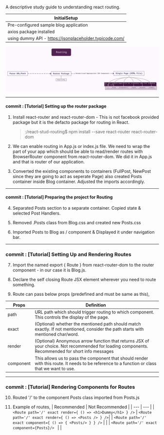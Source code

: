 A descriptive study guide to understanding react routing.

| **InitialSetup** |
| --- |
|Pre-configured sample blog application|
|axios package installed|
|using dummy API - https://jsonplaceholder.typicode.com/|

![Routing](Routing.svg)

---
#### commit : [Tutorial] Setting up the router package
1. Install react-router and react-router-dom - This is not facebook provided package but it is the defacto package for routing in React.
    >:/react-stud-routing$ npm install --save react-router react-router-dom

2. We can enable routing in App.js or index.js file. We need to wrap the part of your app which should be able to read/render routes with BrowserRouter component from react-router-dom. We did it in App.js and that is router of our application.

3. Converted the existing components to containers (FullPost, NewPost since they are going to act as seperate Page) also created Posts container inside Blog container. Adjusted the imports accordingly.
---
#### commit : [Tutorial] Preparing the project for Routing
4. Separated Posts section to a separate container. Copied state & selected Post Handlers.

5. Removed .Posts class from Blog.css and created new Posts.css

6. Imported Posts to Blog as / component & Displayed it under navigation bar.
---
### commit : [Tutorial] Setting Up and Rendering Routes
7. Import the named export { Route } from react-router-dom to the router component - in our case it is Blog.js.

8. Declare the self closing Route JSX element wherever you need to route something.

9. Route can pass below props (predefined and must be same as this),

  | Props | Definition |
  | --- | --- |
  | path | URL path which should trigger routing to which component. This controls the display of the page. |
  | exact | (Optional) whether the mentioned path should match exactly. If not mentioned, consider the path starts with mentioned char/word. |
  | render | (Optional) Anonymous arrow function that returns JSX of your choice. Not recommended for loading components. Recommended for short info messages|
  | component | This allows us to pass the component that should render with this route. It needs to be reference to a function or class that we want to use. |
---
### commit : [Tutorial] Rendering Components for Routes
10. Routed '/' to the component Posts class imported from Posts.js

11. Example of routes,
| Recommended | Not Recommended |
| --- | --- |
| `<Route path='/' exact render={ () => <h1>Dummy</h1> } />` | `<Route path='/' exact render={ () => <Posts /> } />`|
| `<Route path='/' exact component={ () => { <Posts/> } } />` | |
| `<Route path='/' exact component={Posts}/> ` | |
